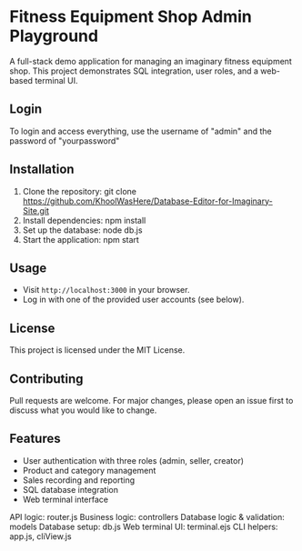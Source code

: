 # Fitness Equipment Shop Admin Playground

A full-stack demo application for managing an imaginary fitness equipment shop. This project demonstrates SQL integration, user roles, and a web-based terminal UI.

## Login
To login and access everything, use the username of "admin" and the password of "yourpassword"
## Installation

1. Clone the repository: git clone https://github.com/KhoolWasHere/Database-Editor-for-Imaginary-Site.git
2. Install dependencies: npm install
3. Set up the database: node db.js
4. Start the application: npm start

## Usage

- Visit `http://localhost:3000` in your browser.
- Log in with one of the provided user accounts (see below).

## License

This project is licensed under the MIT License.

## Contributing

Pull requests are welcome. For major changes, please open an issue first to discuss what you would like to change.

## Features

- User authentication with three roles (admin, seller, creator)
- Product and category management
- Sales recording and reporting
- SQL database integration
- Web terminal interface

API logic: router.js
Business logic: controllers
Database logic & validation: models
Database setup: db.js
Web terminal UI: terminal.ejs
CLI helpers: app.js, cliView.js
